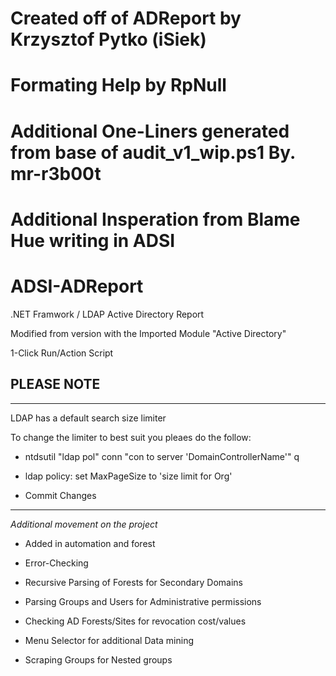 # Created off of ADReport by Krzysztof Pytko (iSiek)

# Formating Help by RpNull

# Additional One-Liners generated from base of audit_v1_wip.ps1 By. mr-r3b00t

# Additional Insperation from Blame Hue writing in ADSI



# ADSI-ADReport

   .NET Framwork / LDAP Active Directory Report

   Modified from version with the Imported Module "Active Directory"

   1-Click Run/Action Script



## PLEASE NOTE

-------------------------------

LDAP has a default search size limiter

To change the limiter to best suit you pleaes do the follow:

- ntdsutil "ldap pol" conn "con to server 'DomainControllerName'" q

- ldap policy: set MaxPageSize to 'size limit for Org'

- Commit Changes

   

-------------------------------



  

 *Additional movement on the project*

 - Added in automation and forest 

 - Error-Checking 

 - Recursive Parsing of Forests for Secondary Domains 

 - Parsing Groups and Users for Administrative permissions

 - Checking AD Forests/Sites for revocation cost/values

 - Menu Selector for additional Data mining

 - Scraping Groups for Nested groups



